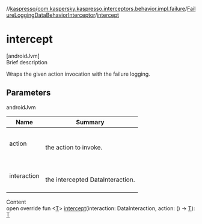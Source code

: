 //[kaspresso](../../index.md)/[com.kaspersky.kaspresso.interceptors.behavior.impl.failure](../index.md)/[FailureLoggingDataBehaviorInterceptor](index.md)/[intercept](intercept.md)



# intercept  
[androidJvm]  
Brief description  


Wraps the given action invocation with the failure logging.



## Parameters  
  
androidJvm  
  
|  Name|  Summary| 
|---|---|
| action| <br><br>the action to invoke.<br><br>
| interaction| <br><br>the intercepted DataInteraction.<br><br>
  
  
Content  
open override fun <[T](intercept.md)> [intercept](intercept.md)(interaction: DataInteraction, action: () -> [T](intercept.md)): [T](intercept.md)  




